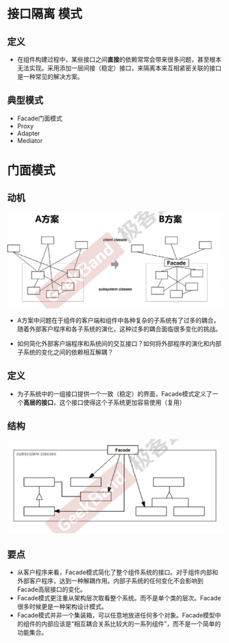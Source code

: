 # 接口隔离 模式

## 定义

- 在组件构建过程中，某些接口之间**直接**的依赖常常会带来很多问题，甚至根本无法实现。采用添加一层间接（稳定）接口，来隔离本来互相紧密关联的接口是一种常见的解决方案。





## 典型模式

- Facade门面模式
- Proxy
- Adapter
- Mediator



# 门面模式

## 动机

![image-20200614225241423](figure/image-20200614225241423.png)

- A方案中问题在于组件的客户端和组件中各种复杂的子系统有了过多的耦合，随着外部客户程序和各子系统的演化，这种过多的耦合面临很多变化的挑战。

- 如何简化外部客户端程序和系统间的交互接口？如何将外部程序的演化和内部子系统的变化之间的依赖相互解耦？



## 定义

- 为子系统中的一组接口提供一个一致（稳定）的界面，Facade模式定义了一个**高层的接口**，这个接口使得这个子系统更加容易使用（复用）



## 结构

![image-20200614225636934](figure/image-20200614225636934.png)



## 要点

- 从客户程序来看，Facade模式简化了整个组件系统的接口。对于组件内部和外部客户程序，达到一种解耦作用。内部子系统的任何变化不会影响到Facade高层接口的变化。
- Facade模式更注重从架构层次取看整个系统。而不是单个类的层次。Facade很多时候更是一种架构设计模式。
- Facade模式并非一个集装箱，可以任意地放进任何多个对象。Facade模型中的组件的内部应该是“相互耦合关系比较大的一系列组件”，而不是一个简单的功能集合。